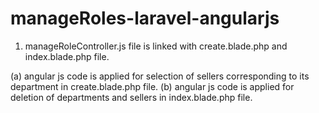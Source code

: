 # manageRoles-laravel-angularjs

1. manageRoleController.js file is linked with create.blade.php and index.blade.php file.

  (a) angular js code is applied for selection of sellers corresponding to its department in create.blade.php file.
  (b) angular js code is applied for deletion of departments and sellers in index.blade.php file.
